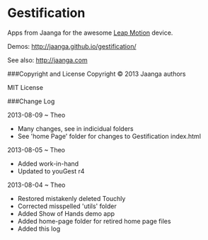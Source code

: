Gestification
==============

Apps from Jaanga for the awesome [Leap Motion](http://leapmotion.com) device.

Demos: http://jaanga.github.io/gestification/

See also: http://jaanga.com


###Copyright and License
Copyright &copy; 2013 Jaanga authors

MIT License

###Change Log

2013-08-09 ~ Theo
* Many changes, see in indicidual folders
* See 'home Page' folder for changes to Gestification index.html

2013-08-05 ~ Theo
* Added work-in-hand
* Updated to youGest r4

2013-08-04 ~ Theo
* Restored mistakenly deleted Touchly
* Corrected misspelled 'utils' folder
* Added Show of Hands demo app
* Added home-page folder for retired home page files 
* Added this log